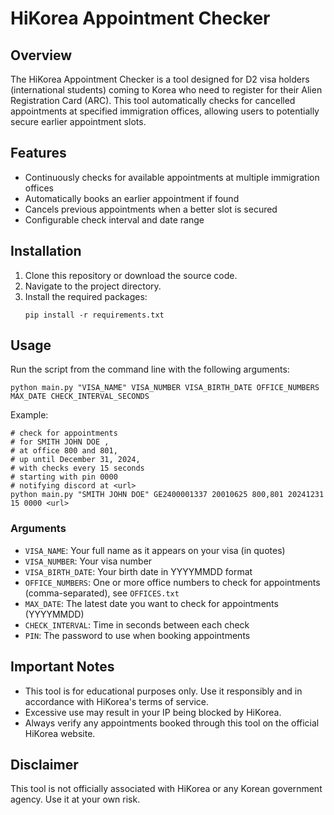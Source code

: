# HiKorea Appointment Checker

## Overview

The HiKorea Appointment Checker is a tool designed for D2 visa holders (international students) coming to Korea who need
to register for their Alien Registration Card (ARC). This tool automatically checks for cancelled appointments at
specified immigration offices, allowing users to potentially secure earlier appointment slots.

## Features

- Continuously checks for available appointments at multiple immigration offices
- Automatically books an earlier appointment if found
- Cancels previous appointments when a better slot is secured
- Configurable check interval and date range

## Installation

1. Clone this repository or download the source code.
2. Navigate to the project directory.
3. Install the required packages:
   ```
   pip install -r requirements.txt
   ```

## Usage

Run the script from the command line with the following arguments:

```
python main.py "VISA_NAME" VISA_NUMBER VISA_BIRTH_DATE OFFICE_NUMBERS MAX_DATE CHECK_INTERVAL_SECONDS
```

Example:

```
# check for appointments 
# for SMITH JOHN DOE ,
# at office 800 and 801,
# up until December 31, 2024,
# with checks every 15 seconds
# starting with pin 0000
# notifying discord at <url>
python main.py "SMITH JOHN DOE" GE2400001337 20010625 800,801 20241231 15 0000 <url>
```

### Arguments

- `VISA_NAME`: Your full name as it appears on your visa (in quotes)
- `VISA_NUMBER`: Your visa number
- `VISA_BIRTH_DATE`: Your birth date in YYYYMMDD format
- `OFFICE_NUMBERS`: One or more office numbers to check for appointments (comma-separated), see `OFFICES.txt`
- `MAX_DATE`: The latest date you want to check for appointments (YYYYMMDD)
- `CHECK_INTERVAL`: Time in seconds between each check
- `PIN`: The password to use when booking appointments

## Important Notes

- This tool is for educational purposes only. Use it responsibly and in accordance with HiKorea's terms of service.
- Excessive use may result in your IP being blocked by HiKorea.
- Always verify any appointments booked through this tool on the official HiKorea website.

## Disclaimer

This tool is not officially associated with HiKorea or any Korean government agency. Use it at your own risk.
